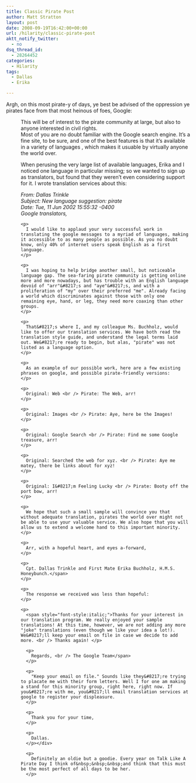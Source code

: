 ```yaml
---
title: Classic Pirate Post
author: Matt Stratton
layout: post
date: 2008-09-19T16:42:00+00:00
url: /hilarity/classic-pirate-post
aktt_notify_twitter:
  - no
dsq_thread_id:
  - 28264452
categories:
  - Hilarity
tags:
  - Dallas
  - Erika

---
```

Argh, on this most pirate-y of days, ye best be advised of the oppression ye pirates face from that most heinous of foes, Google:

<div style="margin-left:40px;">
  This will be of interest to the pirate community at large, but also to anyone interested in civil rights. <br /> Most of you are no doubt familiar with the Google search engine. It&#8217;s a fine site, to be sure, and one of the best features is that it&#8217;s available in a variety of languages , which makes it usuable by virtually anyone the world over. </p> 
  
  <p>
    When perusing the very large list of available languages, Erika and I noticed one language in particular missing; so we wanted to sign up as translators, but found that they weren&#8217;t even considering support for it. I wrote translation services about this:
  </p>
  
  <p>
    <span style="font-style:italic;">From: Dallas Trinkle <br /> Subject: New language suggestion: pirate <br /> Date: Tue, 11 Jun 2002 15:55:32 -0400 <br /> Google translators, </p> 
    
    <p>
      I would like to applaud your very successful work in translating the google messages to a myriad of languages, making it accessible to as many people as possible. As you no doubt know, only 40% of internet users speak English as a first language.
    </p>
    
    <p>
      I was hoping to help bridge another small, but noticeable language gap. The sea-faring pirate community is getting online more and more nowadays, but has trouble with an English language devoid of "arr"&#8217;s and "aye"&#8217;s, and with a proliferation of "my" over their preferred "me". Already facing a world which discriminates against those with only one remaining eye, hand, or leg, they need more coaxing than other groups.
    </p>
    
    <p>
      That&#8217;s where I, and my colleague Ms. Buchholz, would like to offer our translation services. We have both read the translation style guide, and understand the legal terms laid out. We&#8217;re ready to begin, but alas, "pirate" was not listed as a language option.
    </p>
    
    <p>
      As an example of our possible work, here are a few existing phrases on google, and possible pirate-friendly versions:
    </p>
    
    <p>
      Original: Web <br /> Pirate: The Web, arr!
    </p>
    
    <p>
      Original: Images <br /> Pirate: Aye, here be the Images!
    </p>
    
    <p>
      Original: Google Search <br /> Pirate: Find me some Google treasure, arr!
    </p>
    
    <p>
      Original: Searched the web for xyz. <br /> Pirate: Aye me matey, there be links about for xyz!
    </p>
    
    <p>
      Original: I&#8217;m Feeling Lucky <br /> Pirate: Booty off the port bow, arr!
    </p>
    
    <p>
      We hope that such a small sample will convince you that without adequate translation, pirates the world over might not be able to use your valuable service. We also hope that you will allow us to extend a welcome hand to this important minority.
    </p>
    
    <p>
      Arr, with a hopeful heart, and eyes a-forward,
    </p>
    
    <p>
      Cpt. Dallas Trinkle and First Mate Erika Buchholz, H.M.S. Honeybunch.</span>
    </p>
    
    <p>
      The response we received was less than hopeful:
    </p>
    
    <p>
      <span style="font-style:italic;">Thanks for your interest in our translation program. We really enjoyed your sample translations! At this time, however, we are not adding any more "joke" translations (even though we like your idea a lot!). We&#8217;ll keep your email on file in case we decide to add more. <br /> Thanks again! </p> 
      
      <p>
        Regards, <br /> The Google Team</span>
      </p>
      
      <p>
        "Keep your email on file." Sounds like they&#8217;re trying to placate me with their form letters. Well I for one am making a stand for this minority group, right here, right now. If you&#8217;re with me, you&#8217;ll email translation services at google to register your displeasure.
      </p>
      
      <p>
        Thank you for your time,
      </p>
      
      <p>
        Dallas.
      </p></div> 
      
      <p>
        Definitely an oldie but a goodie. Every year on Talk Like A Pirate Day I think of&nbsp;&nbsp;&nbsp;and think that this must be the most perfect of all days to be her.
      </p>